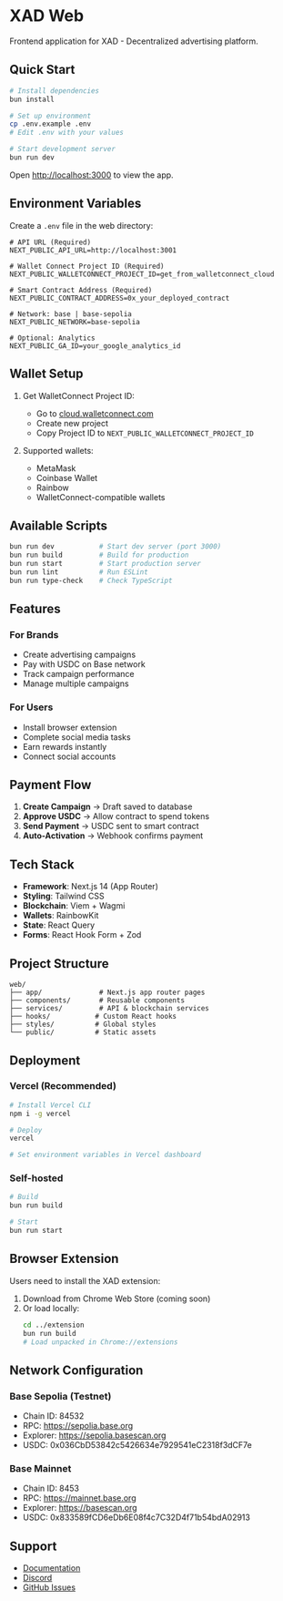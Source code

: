 # XAD Web

Frontend application for XAD - Decentralized advertising platform.

## Quick Start

```bash
# Install dependencies
bun install

# Set up environment
cp .env.example .env
# Edit .env with your values

# Start development server
bun run dev
```

Open [http://localhost:3000](http://localhost:3000) to view the app.

## Environment Variables

Create a `.env` file in the web directory:

```env
# API URL (Required)
NEXT_PUBLIC_API_URL=http://localhost:3001

# Wallet Connect Project ID (Required)
NEXT_PUBLIC_WALLETCONNECT_PROJECT_ID=get_from_walletconnect_cloud

# Smart Contract Address (Required)
NEXT_PUBLIC_CONTRACT_ADDRESS=0x_your_deployed_contract

# Network: base | base-sepolia
NEXT_PUBLIC_NETWORK=base-sepolia

# Optional: Analytics
NEXT_PUBLIC_GA_ID=your_google_analytics_id
```

## Wallet Setup

1. Get WalletConnect Project ID:
   - Go to [cloud.walletconnect.com](https://cloud.walletconnect.com)
   - Create new project
   - Copy Project ID to `NEXT_PUBLIC_WALLETCONNECT_PROJECT_ID`

2. Supported wallets:
   - MetaMask
   - Coinbase Wallet
   - Rainbow
   - WalletConnect-compatible wallets

## Available Scripts

```bash
bun run dev           # Start dev server (port 3000)
bun run build         # Build for production
bun run start         # Start production server
bun run lint          # Run ESLint
bun run type-check    # Check TypeScript
```

## Features

### For Brands
- Create advertising campaigns
- Pay with USDC on Base network
- Track campaign performance
- Manage multiple campaigns

### For Users
- Install browser extension
- Complete social media tasks
- Earn rewards instantly
- Connect social accounts

## Payment Flow

1. **Create Campaign** → Draft saved to database
2. **Approve USDC** → Allow contract to spend tokens
3. **Send Payment** → USDC sent to smart contract
4. **Auto-Activation** → Webhook confirms payment

## Tech Stack

- **Framework**: Next.js 14 (App Router)
- **Styling**: Tailwind CSS
- **Blockchain**: Viem + Wagmi
- **Wallets**: RainbowKit
- **State**: React Query
- **Forms**: React Hook Form + Zod

## Project Structure

```
web/
├── app/              # Next.js app router pages
├── components/       # Reusable components
├── services/         # API & blockchain services
├── hooks/           # Custom React hooks
├── styles/          # Global styles
└── public/          # Static assets
```

## Deployment

### Vercel (Recommended)
```bash
# Install Vercel CLI
npm i -g vercel

# Deploy
vercel

# Set environment variables in Vercel dashboard
```

### Self-hosted
```bash
# Build
bun run build

# Start
bun run start
```

## Browser Extension

Users need to install the XAD extension:

1. Download from Chrome Web Store (coming soon)
2. Or load locally:
   ```bash
   cd ../extension
   bun run build
   # Load unpacked in Chrome://extensions
   ```

## Network Configuration

### Base Sepolia (Testnet)
- Chain ID: 84532
- RPC: https://sepolia.base.org
- Explorer: https://sepolia.basescan.org
- USDC: 0x036CbD53842c5426634e7929541eC2318f3dCF7e

### Base Mainnet
- Chain ID: 8453
- RPC: https://mainnet.base.org  
- Explorer: https://basescan.org
- USDC: 0x833589fCD6eDb6E08f4c7C32D4f71b54bdA02913

## Support

- [Documentation](https://docs.xad.com)
- [Discord](https://discord.gg/xad)
- [GitHub Issues](https://github.com/xad/xad/issues)